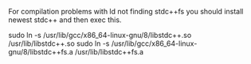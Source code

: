 For compilation problems with
ld not finding stdc++fs you should install newest stdc++
and then exec this.

sudo ln -s /usr/lib/gcc/x86_64-linux-gnu/8/libstdc++.so /usr/lib/libstdc++.so
sudo ln -s /usr/lib/gcc/x86_64-linux-gnu/8/libstdc++fs.a /usr/lib/libstdc++fs.a